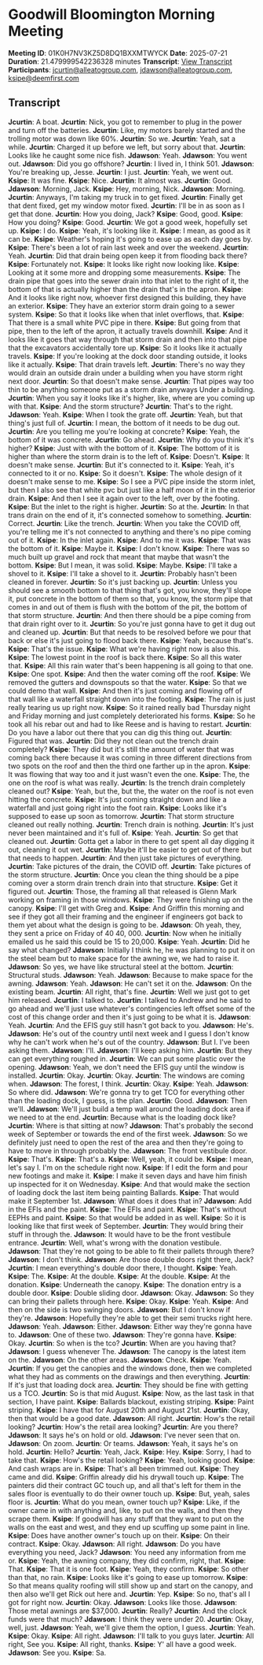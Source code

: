 # Goodwill Bloomington Morning Meeting
**Meeting ID**: 01K0H7NV3KZ5D8DQ1BXXMTWYCK
**Date**: 2025-07-21
**Duration**: 21.479999542236328 minutes
**Transcript**: [View Transcript](https://app.fireflies.ai/view/01K0H7NV3KZ5D8DQ1BXXMTWYCK)
**Participants**: jcurtin@alleatogroup.com, jdawson@alleatogroup.com, ksipe@deemfirst.com

## Transcript
**Jcurtin**: A boat.
**Jcurtin**: Nick, you got to remember to plug in the power and turn off the batteries.
**Jcurtin**: Like, my motors barely started and the trolling motor was down like 60%.
**Jcurtin**: So we.
**Jcurtin**: Yeah, sat a while.
**Jcurtin**: Charged it up before we left, but sorry about that.
**Jcurtin**: Looks like he caught some nice fish.
**Jdawson**: Yeah.
**Jdawson**: You went out.
**Jdawson**: Did you go offshore?
**Jcurtin**: I lived in, I think 501.
**Jdawson**: You're breaking up, Jesse.
**Jcurtin**: I just.
**Jcurtin**: Yeah, we went out.
**Ksipe**: It was fine.
**Ksipe**: Nice.
**Jcurtin**: It almost was.
**Jcurtin**: Good.
**Jdawson**: Morning, Jack.
**Ksipe**: Hey, morning, Nick.
**Jdawson**: Morning.
**Jcurtin**: Anyways, I'm taking my truck in to get fixed.
**Jcurtin**: Finally get that dent fixed, get my window motor fixed.
**Jcurtin**: I'll be in as soon as I get that done.
**Jcurtin**: How you doing, Jack?
**Ksipe**: Good, good.
**Ksipe**: How you doing?
**Ksipe**: Good.
**Jcurtin**: We got a good week, hopefully set up.
**Ksipe**: I do.
**Ksipe**: Yeah, it's looking like it.
**Ksipe**: I mean, as good as it can be.
**Ksipe**: Weather's hoping it's going to ease up as each day goes by.
**Ksipe**: There's been a lot of rain last week and over the weekend.
**Jcurtin**: Yeah.
**Jcurtin**: Did that drain being open keep it from flooding back there?
**Ksipe**: Fortunately not.
**Ksipe**: It looks like right now looking like.
**Ksipe**: Looking at it some more and dropping some measurements.
**Ksipe**: The drain pipe that goes into the sewer drain into that inlet to the right of it, the bottom of that is actually higher than the drain that's in the apron.
**Ksipe**: And it looks like right now, whoever first designed this building, they have an exterior.
**Ksipe**: They have an exterior storm drain going to a sewer system.
**Ksipe**: So that it looks like when that inlet overflows, that.
**Ksipe**: That there is a small white PVC pipe in there.
**Ksipe**: But going from that pipe, then to the left of the apron, it actually travels downhill.
**Ksipe**: And it looks like it goes that way through that storm drain and then into that pipe that the excavators accidentally tore up.
**Ksipe**: So it looks like it actually travels.
**Ksipe**: If you're looking at the dock door standing outside, it looks like it actually.
**Ksipe**: That drain travels left.
**Jcurtin**: There's no way they would drain an outside drain under a building when you have storm right next door.
**Jcurtin**: So that doesn't make sense.
**Jcurtin**: That pipes way too thin to be anything someone put as a storm drain anyways Under a building.
**Jcurtin**: When you say it looks like it's higher, like, where are you coming up with that.
**Ksipe**: And the storm structure?
**Jcurtin**: That's to the right.
**Jdawson**: Yeah.
**Ksipe**: When I took the grate off.
**Jcurtin**: Yeah, but that thing's just full of.
**Jcurtin**: I mean, the bottom of it needs to be dug out.
**Jcurtin**: Are you telling me you're looking at concrete?
**Ksipe**: Yeah, the bottom of it was concrete.
**Jcurtin**: Go ahead.
**Jcurtin**: Why do you think it's higher?
**Ksipe**: Just with with the bottom of it.
**Ksipe**: The bottom of it is higher than where the storm drain is to the left of.
**Ksipe**: Doesn't.
**Ksipe**: It doesn't make sense.
**Jcurtin**: But it's connected to it.
**Ksipe**: Yeah, it's connected to it or no.
**Ksipe**: So it doesn't.
**Ksipe**: The whole design of it doesn't make sense to me.
**Ksipe**: So I see a PVC pipe inside the storm inlet, but then I also see that white pvc but just like a half moon of it in the exterior drain.
**Ksipe**: And then I see it again over to the left, over by the footing.
**Ksipe**: But the inlet to the right is higher.
**Jcurtin**: So at the.
**Jcurtin**: In that trans drain on the end of it, it's connected somehow to something.
**Jcurtin**: Correct.
**Jcurtin**: Like the trench.
**Jcurtin**: When you take the COVID off, you're telling me it's not connected to anything and there's no pipe coming out of it.
**Ksipe**: In the inlet again.
**Ksipe**: And to me it was.
**Ksipe**: That was the bottom of it.
**Ksipe**: Maybe it.
**Ksipe**: I don't know.
**Ksipe**: There was so much built up gravel and rock that meant that maybe that wasn't the bottom.
**Ksipe**: But I mean, it was solid.
**Ksipe**: Maybe.
**Ksipe**: I'll take a shovel to it.
**Ksipe**: I'll take a shovel to it.
**Jcurtin**: Probably hasn't been cleaned in forever.
**Jcurtin**: So it's just backing up.
**Jcurtin**: Unless you should see a smooth bottom to that thing that's got, you know, they'll slope it, put concrete in the bottom of them so that, you know, the storm pipe that comes in and out of them is flush with the bottom of the pit, the bottom of that storm structure.
**Jcurtin**: And then there should be a pipe coming from that drain right over to it.
**Jcurtin**: So you're just gonna have to get it dug out and cleaned up.
**Jcurtin**: But that needs to be resolved before we pour that back or else it's just going to flood back there.
**Ksipe**: Yeah, because that's.
**Ksipe**: That's the issue.
**Ksipe**: What we're having right now is also this.
**Ksipe**: The lowest point in the roof is back there.
**Ksipe**: So all this water that.
**Ksipe**: All this rain water that's been happening is all going to that one.
**Ksipe**: One spot.
**Ksipe**: And then the water coming off the roof.
**Ksipe**: We removed the gutters and downspouts so that the water.
**Ksipe**: So that we could demo that wall.
**Ksipe**: And then it's just coming and flowing off of that wall like a waterfall straight down into the footing.
**Ksipe**: The rain is just really tearing us up right now.
**Ksipe**: So it rained really bad Thursday night and Friday morning and just completely deteriorated his forms.
**Ksipe**: So he took all his rebar out and had to like Reese and is having to restart.
**Jcurtin**: Do you have a labor out there that you can dig this thing out.
**Jcurtin**: Figured that was.
**Jcurtin**: Did they not clean out the trench drain completely?
**Ksipe**: They did but it's still the amount of water that was coming back there because it was coming in three different directions from two spots on the roof and then the third one farther up in the apron.
**Ksipe**: It was flowing that way too and it just wasn't even the one.
**Ksipe**: The, the one on the roof is what was really.
**Jcurtin**: Is the trench drain completely cleaned out?
**Ksipe**: Yeah, but the, but the, the water on the roof is not even hitting the concrete.
**Ksipe**: It's just coming straight down and like a waterfall and just going right into the foot rain.
**Ksipe**: Looks like it's supposed to ease up soon as tomorrow.
**Jcurtin**: That storm structure cleaned out really nothing.
**Jcurtin**: Trench drain is nothing.
**Jcurtin**: It's just never been maintained and it's full of.
**Ksipe**: Yeah.
**Jcurtin**: So get that cleaned out.
**Jcurtin**: Gotta get a labor in there to get spent all day digging it out, cleaning it out wet.
**Jcurtin**: Maybe it'll be easier to get out of there but that needs to happen.
**Jcurtin**: And then just take pictures of everything.
**Jcurtin**: Take pictures of the drain, the COVID off.
**Jcurtin**: Take pictures of the storm structure.
**Jcurtin**: Once you clean the thing should be a pipe coming over a storm drain trench drain into that structure.
**Ksipe**: Get it figured out.
**Jcurtin**: Those, the framing all that released is Glenn Mark working on framing in those windows.
**Ksipe**: They were finishing up on the canopy.
**Ksipe**: I'll get with Greg and.
**Ksipe**: And Griffin this morning and see if they got all their framing and the engineer if engineers got back to them yet about what the design is going to be.
**Jdawson**: Oh yeah, they, they sent a price on Friday of 40 40, 000.
**Jcurtin**: Now when he initially emailed us he said this could be 15 to 20,000.
**Ksipe**: Yeah.
**Jcurtin**: Did he say what changed?
**Jdawson**: Initially I think he, he was planning to put it on the steel beam but to make space for the awning we, we had to raise it.
**Jdawson**: So yes, we have like structural steel at the bottom.
**Jcurtin**: Structural studs.
**Jdawson**: Yeah.
**Jdawson**: Because to make space for the awning.
**Jdawson**: Yeah.
**Jdawson**: He can't set it on the.
**Jdawson**: On the existing beam.
**Jcurtin**: All right, that's fine.
**Jcurtin**: Well we just got to get him released.
**Jcurtin**: I talked to.
**Jcurtin**: I talked to Andrew and he said to go ahead and we'll just use whatever's contingencies left offset some of the cost of this change order and then it's just going to be what it is.
**Jdawson**: Yeah.
**Jcurtin**: And the EFIS guy still hasn't got back to you.
**Jdawson**: He's.
**Jdawson**: He's out of the country until next week and I guess I don't know why he can't work when he's out of the country.
**Jdawson**: But I. I've been asking them.
**Jdawson**: I'll.
**Jdawson**: I'll keep asking him.
**Jcurtin**: But they can get everything roughed in.
**Jcurtin**: We can put some plastic over the opening.
**Jdawson**: Yeah, we don't need the EFIS guy until the window is installed.
**Jcurtin**: Okay.
**Jcurtin**: Okay.
**Jcurtin**: The windows are coming when.
**Jdawson**: The forest, I think.
**Jcurtin**: Okay.
**Ksipe**: Yeah.
**Jdawson**: So where did.
**Jdawson**: We're gonna try to get TCO for everything other than the loading dock, I guess, is the plan.
**Jcurtin**: Good.
**Jdawson**: Then we'll.
**Jdawson**: We'll just build a temp wall around the loading dock area if we need to at the end.
**Jcurtin**: Because what is the loading dock like?
**Jcurtin**: Where is that sitting at now?
**Jdawson**: That's probably the second week of September or towards the end of the first week.
**Jdawson**: So we definitely just need to open the rest of the area and then they're going to have to move in through probably the.
**Jdawson**: The front vestibule door.
**Ksipe**: That's.
**Ksipe**: That's a.
**Ksipe**: Well, yeah, it could be.
**Ksipe**: I mean, let's say I. I'm on the schedule right now.
**Ksipe**: If I edit the form and pour new footings and make it.
**Ksipe**: I make it seven days and have him finish up inspected for it on Wednesday.
**Ksipe**: And that would make the section of loading dock the last item being painting Ballards.
**Ksipe**: That would make it September 1st.
**Jdawson**: What does it does that in?
**Jdawson**: Add in the EFIs and the paint.
**Ksipe**: The EFIs and paint.
**Ksipe**: That's without EEPHs and paint.
**Ksipe**: So that would be added in as well.
**Ksipe**: So it is looking like that first week of September.
**Jcurtin**: They would bring their stuff in through the.
**Jdawson**: It would have to be the front vestibule entrance.
**Jcurtin**: Well, what's wrong with the donation vestibule.
**Jdawson**: That they're not going to be able to fit their pallets through there?
**Jdawson**: I don't think.
**Jdawson**: Are those double doors right there, Jack?
**Jcurtin**: I mean everything's double door there, I thought.
**Ksipe**: Yeah.
**Ksipe**: The.
**Ksipe**: At the double.
**Ksipe**: At the double.
**Ksipe**: At the donation.
**Ksipe**: Underneath the canopy.
**Ksipe**: The donation entry is a double door.
**Ksipe**: Double sliding door.
**Jdawson**: Okay.
**Jdawson**: So they can bring their pallets through here.
**Ksipe**: Okay.
**Ksipe**: Yeah.
**Ksipe**: And then on the side is two swinging doors.
**Jdawson**: But I don't know if they're.
**Jdawson**: Hopefully they're able to get their semi trucks right here.
**Jdawson**: Yeah.
**Jdawson**: Either.
**Jdawson**: Either way they're gonna have to.
**Jdawson**: One of these two.
**Jdawson**: They're gonna have.
**Ksipe**: Okay.
**Jcurtin**: So when is the tco?
**Jcurtin**: When are you having that?
**Jdawson**: I guess whenever The.
**Jdawson**: The canopy is the latest item on the.
**Jdawson**: On the other areas.
**Jdawson**: Check.
**Ksipe**: Yeah.
**Jcurtin**: If you get the canopies and the windows done, then we completed what they had as comments on the drawings and then everything.
**Jcurtin**: If it's just that loading dock area.
**Jcurtin**: They should be fine with getting us a TCO.
**Jcurtin**: So is that mid August.
**Ksipe**: Now, as the last task in that section, I have paint.
**Ksipe**: Ballards blackout, existing striping.
**Ksipe**: Paint striping.
**Ksipe**: I have that for August 20th and August 21st.
**Jcurtin**: Okay, then that would be a good date.
**Jdawson**: All right.
**Jcurtin**: How's the retail looking?
**Jcurtin**: How's the retail area looking?
**Jcurtin**: Are you there?
**Jdawson**: It says he's on hold or old.
**Jdawson**: I've never seen that on.
**Jdawson**: On zoom.
**Jcurtin**: Or teams.
**Jdawson**: Yeah, it says he's on hold.
**Jcurtin**: Hello?
**Jcurtin**: Yeah, Jack.
**Ksipe**: Hey.
**Ksipe**: Sorry, I had to take that.
**Ksipe**: How's the retail looking?
**Ksipe**: Yeah, looking good.
**Ksipe**: And cash wraps are in.
**Ksipe**: That's all been trimmed out.
**Ksipe**: They came and did.
**Ksipe**: Griffin already did his drywall touch up.
**Ksipe**: The painters did their contract GC touch up, and all that's left for them in the sales floor is eventually to do their owner touch up.
**Ksipe**: But, yeah, sales floor is.
**Jcurtin**: What do you mean, owner touch up?
**Ksipe**: Like, if the owner came in with anything and, like, to put on the walls, and then they scrape them.
**Ksipe**: If goodwill has any stuff that they want to put on the walls on the east and west, and they end up scuffing up some paint in line.
**Ksipe**: Does have another owner's touch up on their.
**Ksipe**: On their contract.
**Ksipe**: Okay.
**Jdawson**: All right.
**Jdawson**: Do you have everything you need, Jack?
**Jdawson**: You need any information from me or.
**Ksipe**: Yeah, the awning company, they did confirm, right, that.
**Ksipe**: That.
**Ksipe**: That it is one foot.
**Ksipe**: Yeah, they confirm.
**Ksipe**: So other than that, no rain.
**Ksipe**: Looks like it's going to ease up tomorrow.
**Ksipe**: So that means quality roofing will still show up and start on the canopy, and then also we'll get Rick out here and.
**Jcurtin**: Yep.
**Ksipe**: So no, that's all I got for right now.
**Jcurtin**: Okay.
**Jdawson**: Looks like those.
**Jdawson**: Those metal awnings are $37,000.
**Jcurtin**: Really?
**Jcurtin**: And the clock funds were that much?
**Jdawson**: I think they were under 20.
**Jcurtin**: Okay, well, just.
**Jdawson**: Yeah, we'll give them the option, I guess.
**Jcurtin**: Yeah.
**Ksipe**: Okay.
**Ksipe**: All right.
**Jdawson**: I'll talk to you guys later.
**Jcurtin**: All right, See you.
**Ksipe**: All right, thanks.
**Ksipe**: Y' all have a good week.
**Jdawson**: See you.
**Ksipe**: Sa.